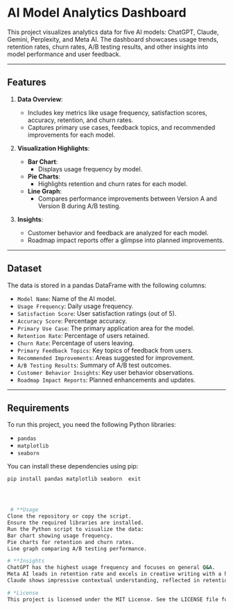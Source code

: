 # AI Model Analytics Dashboard

This project visualizes analytics data for five AI models: ChatGPT, Claude, Gemini, Perplexity, and Meta AI. The dashboard showcases usage trends, retention rates, churn rates, A/B testing results, and other insights into model performance and user feedback.

---

## Features

1. **Data Overview**: 
   - Includes key metrics like usage frequency, satisfaction scores, accuracy, retention, and churn rates.
   - Captures primary use cases, feedback topics, and recommended improvements for each model.

2. **Visualization Highlights**:
   - **Bar Chart**: 
     - Displays usage frequency by model.
   - **Pie Charts**: 
     - Highlights retention and churn rates for each model.
   - **Line Graph**:
     - Compares performance improvements between Version A and Version B during A/B testing.

3. **Insights**:
   - Customer behavior and feedback are analyzed for each model.
   - Roadmap impact reports offer a glimpse into planned improvements.

---

## Dataset

The data is stored in a pandas DataFrame with the following columns:

- `Model Name`: Name of the AI model.
- `Usage Frequency`: Daily usage frequency.
- `Satisfaction Score`: User satisfaction ratings (out of 5).
- `Accuracy Score`: Percentage accuracy.
- `Primary Use Case`: The primary application area for the model.
- `Retention Rate`: Percentage of users retained.
- `Churn Rate`: Percentage of users leaving.
- `Primary Feedback Topics`: Key topics of feedback from users.
- `Recommended Improvements`: Areas suggested for improvement.
- `A/B Testing Results`: Summary of A/B test outcomes.
- `Customer Behavior Insights`: Key user behavior observations.
- `Roadmap Impact Reports`: Planned enhancements and updates.

---

## Requirements

To run this project, you need the following Python libraries:
- `pandas`
- `matplotlib`
- `seaborn`

You can install these dependencies using pip:
```bash
pip install pandas matplotlib seaborn  exit




 # **Usage
Clone the repository or copy the script.
Ensure the required libraries are installed.
Run the Python script to visualize the data:
Bar chart showing usage frequency.
Pie charts for retention and churn rates.
Line graph comparing A/B testing performance.

# **Insights
ChatGPT has the highest usage frequency and focuses on general Q&A.
Meta AI leads in retention rate and excels in creative writing with a high satisfaction score.
Claude shows impressive contextual understanding, reflected in retention rates and user feedback.

# *License
This project is licensed under the MIT License. See the LICENSE file for details.
